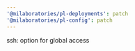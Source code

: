 ```yaml
---
'@milaboratories/pl-deployments': patch
'@milaboratories/pl-config': patch
---
```


ssh: option for global access
